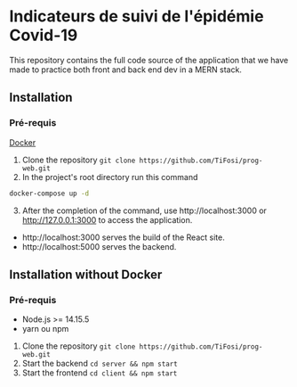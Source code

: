# Indicateurs de suivi de l'épidémie Covid-19

This repository contains the full code source of the application that we have made to practice both front and back end dev in a MERN stack.

## Installation

### Pré-requis

[Docker](https://docs.docker.com/get-docker/)

1. Clone the repository `git clone https://github.com/TiFosi/prog-web.git`
2. In the project's root directory run this command

```bash
docker-compose up -d
```

3. After the completion of the command, use http://localhost:3000 or http://127.0.0.1:3000 to access the application.

-   http://localhost:3000 serves the build of the React site.
-   http://localhost:5000 serves the backend.

## Installation without Docker

### Pré-requis

-   Node.js >= 14.15.5
-   yarn ou npm

1. Clone the repository `git clone https://github.com/TiFosi/prog-web.git`
2. Start the backend `cd server && npm start`
3. Start the frontend `cd client && npm start`

